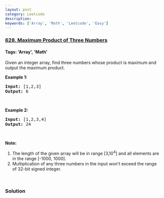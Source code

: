 ```yaml
---
layout: post
category: Leetcode
description: 
keywords: ['Array', 'Math', 'Leetcode', 'Easy']
---
```

### [628. Maximum Product of Three Numbers](https://leetcode.com/problems/maximum-product-of-three-numbers)

#### Tags: 'Array', 'Math'

<div class="content__u3I1 question-content__JfgR"><div><p>Given an integer array, find three numbers whose product is maximum and output the maximum product.</p>
<p><b>Example 1:</b></p>
<pre><b>Input:</b> [1,2,3]
<b>Output:</b> 6
</pre>
<p> </p>
<p><b>Example 2:</b></p>
<pre><b>Input:</b> [1,2,3,4]
<b>Output:</b> 24
</pre>
<p> </p>
<p><b>Note:</b></p>
<ol>
<li>The length of the given array will be in range [3,10<sup>4</sup>] and all elements are in the range [-1000, 1000].</li>
<li>Multiplication of any three numbers in the input won't exceed the range of 32-bit signed integer.</li>
</ol>
<p> </p>
</div></div>

### Solution
